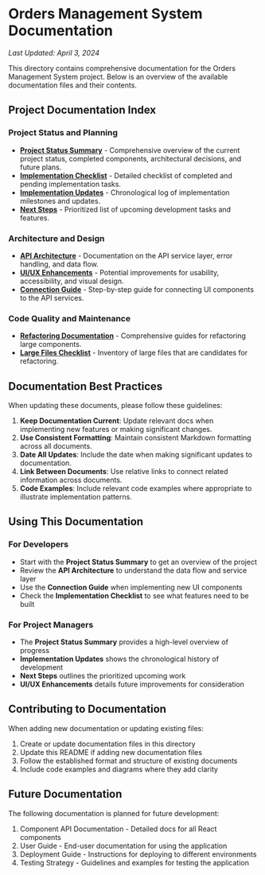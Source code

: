 # Orders Management System Documentation

*Last Updated: April 3, 2024*

This directory contains comprehensive documentation for the Orders Management System project. Below is an overview of the available documentation files and their contents.

## Project Documentation Index

### Project Status and Planning

- [**Project Status Summary**](./project-status.md) - Comprehensive overview of the current project status, completed components, architectural decisions, and future plans.
- [**Implementation Checklist**](./implementation-checklist.md) - Detailed checklist of completed and pending implementation tasks.
- [**Implementation Updates**](./implementation-updates.md) - Chronological log of implementation milestones and updates.
- [**Next Steps**](./next-steps.md) - Prioritized list of upcoming development tasks and features.

### Architecture and Design

- [**API Architecture**](./api-architecture.md) - Documentation on the API service layer, error handling, and data flow.
- [**UI/UX Enhancements**](./ui-ux-enhancements.md) - Potential improvements for usability, accessibility, and visual design.
- [**Connection Guide**](./connection-guide.md) - Step-by-step guide for connecting UI components to the API services.

### Code Quality and Maintenance

- [**Refactoring Documentation**](./refactoring/README.md) - Comprehensive guides for refactoring large components.
- [**Large Files Checklist**](./large-files-checklist.md) - Inventory of large files that are candidates for refactoring.

## Documentation Best Practices

When updating these documents, please follow these guidelines:

1. **Keep Documentation Current**: Update relevant docs when implementing new features or making significant changes.
2. **Use Consistent Formatting**: Maintain consistent Markdown formatting across all documents.
3. **Date All Updates**: Include the date when making significant updates to documentation.
4. **Link Between Documents**: Use relative links to connect related information across documents.
5. **Code Examples**: Include relevant code examples where appropriate to illustrate implementation patterns.

## Using This Documentation

### For Developers

- Start with the **Project Status Summary** to get an overview of the project
- Review the **API Architecture** to understand the data flow and service layer
- Use the **Connection Guide** when implementing new UI components
- Check the **Implementation Checklist** to see what features need to be built

### For Project Managers

- The **Project Status Summary** provides a high-level overview of progress
- **Implementation Updates** shows the chronological history of development
- **Next Steps** outlines the prioritized upcoming work
- **UI/UX Enhancements** details future improvements for consideration

## Contributing to Documentation

When adding new documentation or updating existing files:

1. Create or update documentation files in this directory
2. Update this README if adding new documentation files
3. Follow the established format and structure of existing documents
4. Include code examples and diagrams where they add clarity

## Future Documentation

The following documentation is planned for future development:

1. Component API Documentation - Detailed docs for all React components
2. User Guide - End-user documentation for using the application
3. Deployment Guide - Instructions for deploying to different environments
4. Testing Strategy - Guidelines and examples for testing the application